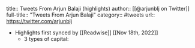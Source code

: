 title:: Tweets From Arjun Balaji (highlights)
author:: [[@arjunblj on Twitter]]
full-title:: "Tweets From Arjun Balaji"
category:: #tweets
url:: https://twitter.com/arjunblj

- Highlights first synced by [[Readwise]] [[Nov 18th, 2022]]
	- 3 types of capital: